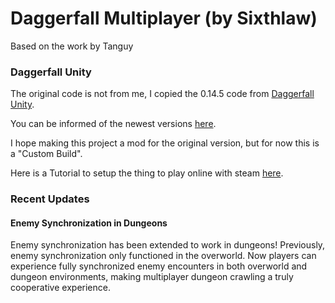 # Daggerfall Multiplayer (by Sixthlaw)

Based on the work by Tanguy

### Daggerfall Unity

The original code is not from me, I copied the 0.14.5 code from [Daggerfall Unity](https://github.com/Interkarma/daggerfall-unity).

You can be informed of the newest versions [here](https://www.dfworkshop.net/).

I hope making this project a mod for the original version, but for now this is a "Custom Build".

Here is a Tutorial to setup the thing to play online with steam [here](https://www.youtube.com/watch?v=pEvdcE6smFQ).

### Recent Updates

#### Enemy Synchronization in Dungeons
Enemy synchronization has been extended to work in dungeons! Previously, enemy synchronization only functioned in the overworld. Now players can experience fully synchronized enemy encounters in both overworld and dungeon environments, making multiplayer dungeon crawling a truly cooperative experience.
